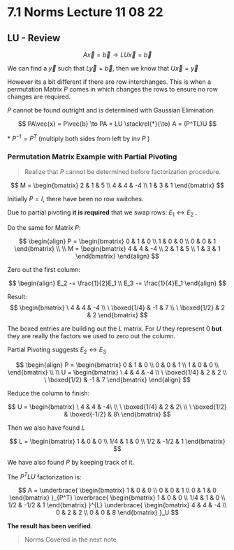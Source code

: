 # 7.1 Norms Lecture 11 08 22
## LU - Review

$$
A\vec{x} = \vec{b} \to LU\vec{x} = \vec{b}
$$

We can find a $\vec{y}$ such that $L\vec{y}=\vec{b}$, then we know that $U\vec{x} = \vec{y}$

However its a bit different if there are row interchanges. This is when a permutation Matrix $P$ comes in which changes the rows to ensure no row changes are required. 

$P$ cannot be found outright and is determined with Gaussian Elimination. 

$$
PA\vec{x} = P\vec{b} \to PA = LU \stackrel{*}{\to} A = (P^TL)U
$$

\*  $P^{-1} = P^T$ (multiply both sides from left by inv $P$ )

### Permutation Matrix Example with Partial Pivoting

> Realize that $P$ cannot be determined before factorization procedure. 

$$
M = 
\begin{bmatrix}
2 & 1 & 5 \\
4 & 4 & -4 \\
1 & 3 & 1 
\end{bmatrix}  
$$

Initially $P = I$, there have been no row switches. 

Due to partial pivoting **it is required** that we swap rows: $E_1 \leftrightarrow E_2$ .

Do the same for Matrix $P:$

$$
\begin{align}
P = 
\begin{bmatrix}
0 & 1 & 0 \\
1 & 0 & 0 \\
0 & 0 & 1 
\end{bmatrix} 
\\ \\
M = 
\begin{bmatrix}
4 & 4 & -4 \\
2 & 1 & 5 \\
1 & 3 & 1 
\end{bmatrix}  
\end{align}
$$

Zero out the first column:

$$
\begin{align}
E_2 -= \frac{1}{2}E_1
\\
E_3 -= \frac{1}{4}E_1
\end{align}
$$

Result:
$$
\begin{bmatrix}
\ 4 & 4 & -4 \\
\ \boxed{1/4} & -1 & 7 \\
\ \boxed{1/2} & 2 & 2 
\end{bmatrix}  
$$

The boxed entries are building out the $L$ matrix. For $U$ they represent $0$ **but** they are really the factors we used to zero out the column. 

Partial Pivoting suggests $E_2 \leftrightarrow E_3$

$$
\begin{align}
P = 
\begin{bmatrix}
0 & 1 & 0 \\
0 & 0 & 1 \\
1 & 0 & 0 \\
\end{bmatrix} 
\\ \\
U = 
\begin{bmatrix}
\ 4 & 4 & -4 \\
\ \boxed{1/4} & 2 & 2 \\
\ \boxed{1/2} & -1 & 7 
\end{bmatrix}  
\end{align}
$$

Reduce the column to finish:

$$
U = 
\begin{bmatrix}
\ 4 & 4 & -4\ \\
\ \boxed{1/4} & 2 & 2\ \\
\ \boxed{1/2} & \boxed{-1/2} & 8\
\end{bmatrix}
$$

Then we also have found $L$

$$
L = 
\begin{bmatrix}
1 & 0 & 0 \\
1/4 & 1 & 0 \\
1/2 & -1/2 & 1
\end{bmatrix}
$$

We have also found $P$ by keeping track of it. 

The $P^TLU$ factorization is:

$$
A = 
\underbrace{
\begin{bmatrix}
1 & 0 & 0 \\
0 & 0 & 1 \\
0 & 1 & 0
\end{bmatrix}
}_{P^T}
\overbrace{
\begin{bmatrix}
1 & 0 & 0 \\
1/4 & 1 & 0 \\
1/2 & -1/2 & 1
\end{bmatrix}
}^{L}
\underbrace{
\begin{bmatrix}
4 & 4 & -4 \\
0 & 2 & 2 \\
0 & 0 & 8
\end{bmatrix}
}_U
$$

**The result has been verified**.

> Norms Covered in the next note